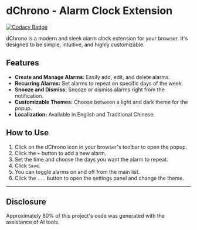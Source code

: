 # dChrono - Alarm Clock Extension

[![Codacy Badge](https://api.codacy.com/project/badge/Grade/833f93b3f2ac4059ac490fd9cc9c33c8)](https://app.codacy.com/gh/dennys/dChrono?utm_source=github.com&utm_medium=referral&utm_content=dennys/dChrono&utm_campaign=Badge_Grade)

dChrono is a modern and sleek alarm clock extension for your browser. It's designed to be simple, intuitive, and highly customizable.

## Features

*   **Create and Manage Alarms:** Easily add, edit, and delete alarms.
*   **Recurring Alarms:** Set alarms to repeat on specific days of the week.
*   **Snooze and Dismiss:** Snooze or dismiss alarms right from the notification.
*   **Customizable Themes:** Choose between a light and dark theme for the popup.
*   **Localization:** Available in English and Traditional Chinese.

## How to Use

1.  Click on the dChrono icon in your browser's toolbar to open the popup.
2.  Click the `+` button to add a new alarm.
3.  Set the time and choose the days you want the alarm to repeat.
4.  Click `Save`.
5.  You can toggle alarms on and off from the main list.
6.  Click the `...` button to open the settings panel and change the theme.

---

## Disclosure

Approximately 80% of this project's code was generated with the assistance of AI tools.
